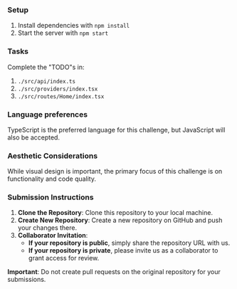 ### Setup
1. Install dependencies with `npm install`
2. Start the server with `npm start`

### Tasks
Complete the "TODO"s in:

1. `./src/api/index.ts`
2. `./src/providers/index.tsx`
3. `./src/routes/Home/index.tsx`

### Language preferences
TypeScript is the preferred language for this challenge, but JavaScript will also be accepted.

### Aesthetic Considerations
While visual design is important, the primary focus of this challenge is on functionality and code quality.

### Submission Instructions
1. **Clone the Repository**: Clone this repository to your local machine.
2. **Create New Repository**: Create a new repository on GitHub and push your changes there.
3. **Collaborator Invitation**:
   - **If your repository is public**, simply share the repository URL with us.
   - **If your repository is private**, please invite us as a collaborator to grant access for review.

**Important**: Do not create pull requests on the original repository for your submissions.